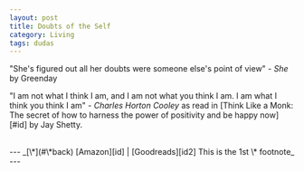 ```yaml
---
layout: post
title: Doubts of the Self
category: Living
tags: dudas
---
```


"She's figured out all her doubts were someone else's point of view" - *She* by Greenday

"I am not what I think I am, and I am not what you think I am. I am what I think you think I am" - _Charles Horton Cooley_ as read in <a id="back">[Think Like a Monk: The secret of how to harness the power of positivity and be happy now][#id]</a> by Jay Shetty.

<br>
---
<a id="\*">  _[\*](#\*back)
[Amazon][id] | [Goodreads][id2]
This is the 1st \* footnote_
</a>
---

[id]: https://www.amazon.co.uk/gp/product/0008386420/ref=as_li_tl?ie=UTF8&camp=1634&creative=6738&creativeASIN=0008386420&linkCode=as2&tag=dudolavida-21&linkId=da5981c088bcbc89814b94b7b61b3f23 "Amazon affiliate link"
[id2]: https://www.goodreads.com/book/show/51942513 "Goodreads link"
